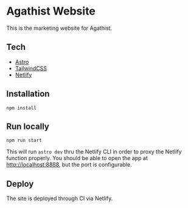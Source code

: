 # Agathist Website

This is the marketing website for Agathist.

## Tech

- [Astro](https://docs.astro.build)
- [TailwindCSS](https://tailwindcss.com/docs)
- [Netlify](https://netlify.com)

## Installation

```
npm install
```

## Run locally

```
npm run start
```

This will run `astro dev` thru the Netlify CLI in order to proxy the Netlify function properly. You should be able to open the app at [http://localhost:8888](http://localhost:8888), but the port is configurable.

## Deploy

The site is deployed through CI via Netlify.
